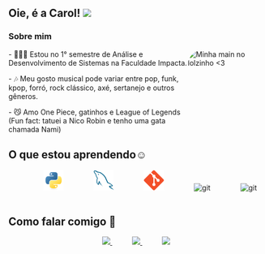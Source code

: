 
## Oie, é a Carol! <img src="https://raw.githubusercontent.com/iampavangandhi/iampavangandhi/master/gifs/Hi.gif" width="30px"></h2>

### Sobre mim
<div style="display: inline_block"  >
<img align="right" width="150" height="150" style="border-radius:30px;" src="https://ddragon.leagueoflegends.com/cdn/11.21.1/img/profileicon/4359.png" alt="Minha main no lolzinho <3">
<p> - 👩🏾‍🎓 Estou no 1° semestre de Análise e Desenvolvimento de Sistemas na Faculdade Impacta. </p>
<p> - 🎶 Meu gosto musical pode variar entre pop, funk, kpop, forró, rock clássico, axé, sertanejo e outros gêneros. </p>
<p> - 😼 Amo One Piece, gatinhos e League of Legends (Fun fact: tatuei a Nico Robin e tenho uma gata chamada Nami) </p>  
</div>

## O que estou aprendendo:relaxed:
<div align="center">
    &nbsp;&nbsp;&nbsp;&nbsp;&nbsp;&nbsp;&nbsp;&nbsp;&nbsp;&nbsp;&nbsp;&nbsp;&nbsp;
    <img height="40" src="https://raw.githubusercontent.com/devicons/devicon/master/icons/python/python-original.svg" alt="python">
    &nbsp;&nbsp;&nbsp;&nbsp;&nbsp;&nbsp;&nbsp;&nbsp;&nbsp;&nbsp;&nbsp;&nbsp;&nbsp;
    <img height="40" src="https://raw.githubusercontent.com/devicons/devicon/master/icons/mysql/mysql-original.svg"
    alt="mysql">
    &nbsp;&nbsp;&nbsp;&nbsp;&nbsp;&nbsp;&nbsp;&nbsp;&nbsp;&nbsp;&nbsp;&nbsp;&nbsp;
    <img height="40" src="https://raw.githubusercontent.com/devicons/devicon/master/icons/git/git-original.svg"
    alt="git">
    &nbsp;&nbsp;&nbsp;&nbsp;&nbsp;&nbsp;&nbsp;&nbsp;&nbsp;&nbsp;&nbsp;&nbsp;&nbsp;
    <img height="40" src="https://upload.wikimedia.org/wikipedia/commons/thumb/3/34/Microsoft_Office_Excel_%282019%E2%80%93present%29.svg/826px-Microsoft_Office_Excel_%282019%E2%80%93present%29.svg.png"
    alt="git">
    &nbsp;&nbsp;&nbsp;&nbsp;&nbsp;&nbsp;&nbsp;&nbsp;&nbsp;&nbsp;&nbsp;&nbsp;&nbsp;
    <img height="40" src="https://trainosys.com/wp-content/uploads/2020/07/social-default-image.png"
    alt="git">
    &nbsp;&nbsp;&nbsp;&nbsp;&nbsp;&nbsp;&nbsp;&nbsp;&nbsp;&nbsp;&nbsp;&nbsp;&nbsp;

</div>

## Como falar comigo :iphone:

<p align="center">
    <a href="https://github.com/carol-tsuuki">
        <img  src="https://img.shields.io/badge/github-%23100000.svg?&style=for-the-badge&logo=github&logoColor=white&link=mailto:https://github.com/carol-tsuuki">
    </a>
    &nbsp;&nbsp;&nbsp;&nbsp;&nbsp;&nbsp;&nbsp;&nbsp;&nbsp;
    <a href="mailto:carolmagalhaes.lima@gmail.com">
        <img src="https://img.shields.io/badge/gmail-D14836?&style=for-the-badge&logo=gmail&logoColor=white&link=mailto:carolmagalhaes.lima@gmail.com">
    </a>
    &nbsp;&nbsp;&nbsp;&nbsp;&nbsp;&nbsp;&nbsp;&nbsp;&nbsp;
    <a href="https://www.linkedin.com/in/carolmagalhaeslima">
        <img src="https://img.shields.io/badge/linkedin-%230077B5.svg?&style=for-the-badge&logo=linkedin&logoColor=white&link=mailto:https://www.linkedin.com/in/carolmagalhaeslima/">
    </a>
</p>

<p align="center"> 
